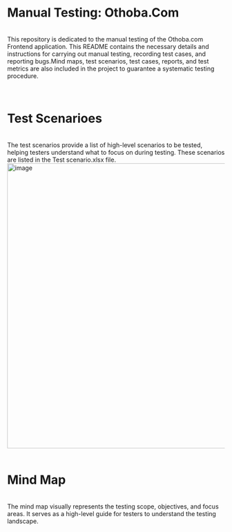# Manual Testing: Othoba.Com
<br> 
This repository is dedicated to the manual testing of the Othoba.com Frontend application. This README contains the necessary details and instructions for carrying out manual testing, recording test cases, and reporting bugs.Mind maps, test scenarios, test cases, reports, and test metrics are also included in the project to guarantee a systematic testing procedure.
<br>
<br>
<br>
<h1>Test Scenarioes</h1>
<br>
The test scenarios provide a list of high-level scenarios to be tested, helping testers understand what to focus on during testing. These scenarios are listed in the Test scenario.xlsx file.
<img <img width="907" height="660" alt="image" src="https://github.com/user-attachments/assets/bb25b6e4-2899-467e-adc6-dc8fe76b4623" />
<br>
<br>
<h1>Mind Map</h1>
<br>
The mind map visually represents the testing scope, objectives, and focus areas. It serves as a high-level guide for testers to understand the testing landscape.


